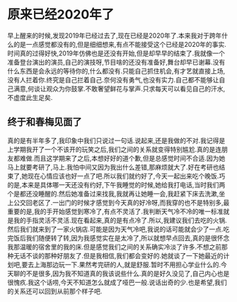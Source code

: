# 原来已经2020年了

早上醒来的时候,发现2019年已经过去了,现在已经是2020年了.本来我对于跨年什么的是一点感觉都没有的,但是细细想来,有点不能接受这个已经是2020年的事实.时间真的过得好快,2019年仿佛也是还没有开始,但是却早早的结束了.我就像一个准备登台演出的演员,自己的演技呀,节目啥的还没有准备好,舞台却早已谢幕.没有什么东西是会永远的等待你的,什么都没有.只能自己抓住机会,有才艺就直接上场,没有人拦着你.终究是自己拦着自己.奈何没有勇气,也没有实力.自己都不能够让自己满意,何谈让观众为你鼓掌.不敢奢望鲜花与掌声.只求每天可以看见自己的汗水,不虚度此生足矣.

## 终于和春梅见面了

真的是有半年多了,我印象中我们只说过一句话.说起来,还是我做的不对.我记得是上学期我开了一个不该开的玩笑之后,我们之间的关系就变得特别尴尬.真的是连朋友都难做.而且这学期来了之后,本想好好的道个歉,但是总感觉时间不合适.因为她马上就要考研了,马上.我怕中间又因为我出什么差错,那麻烦就大了.好在考研也结束了,她现在心情应该也好一点了吧.所以我们就约好了,今天一起出来吃个晚饭.巧的是,本来是具体哪一天还没有约好,下午我睡觉的时候,她给我打电话,当时我们两个是都还没睡醒的.然后她准备过来找我,我就再让她睡一会,我赶紧下床去洗漱,坐上公交回老区了.一出门的时候才感觉到今天真的好冷呀,而我穿的也不是特别多,最重要的是,我的手开始感觉到寒冷了,有点不灵活了.我判断天气冷不冷的唯一标准就是我的手指灵活不灵活.现在看起来,真的是有点冷了.所以,我建议我们去吃的火锅.然后我们就来到了一家火锅店.可能是因为天气冷吧,我说的话可能就会少了一点.吃完饭后我们随便转了转,因为我感觉实在是太冷了,所以就想早点回去,真的是很怀念我那温暖的宿舍里的我的床.但是感觉我们之间的关系确实冷淡了许多.不想之前那种无话不谈的那种好朋友了.但是我相信,我们都会变好的.她就谈了一下她最近的计划吧,要去上海那边玩一下.果然考完研的人,就是舒服.暂时不用担心学业什么的.今天聊的不是很多,因为我不知道真的我该说些什么.真的是好久没见了,自己内心也是很愧疚.我这个话唠,今天不知道怎么就成了哑巴一般.说话出奇的少.也是希望,我们的关系还可以回到从前那个样子吧.
